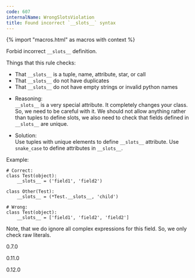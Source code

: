 ```yaml
---
code: 607
internalName: WrongSlotsViolation
title: Found incorrect `__slots__` syntax
---
```


{% import "macros.html" as macros with context %}

Forbid incorrect `__slots__` definition.

Things that this rule checks:

  - That `__slots__` is a tuple, name, attribute, star, or call
  - That `__slots__` do not have duplicates
  - That `__slots__` do not have empty strings or invalid python names

<!-- end list -->

  - Reasoning:  
    `__slots__` is a very special attribute. It completely changes your
    class. So, we need to be careful with it. We should not allow
    anything rather than tuples to define slots, we also need to check
    that fields defined in `__slots__` are unique.

  - Solution:  
    Use tuples with unique elements to define `__slots__` attribute. Use
    `snake_case` to define attributes in `__slots__`.

Example:

    # Correct:
    class Test(object):
        __slots__ = ('field1', 'field2')
    
    class Other(Test):
        __slots__ = (*Test.__slots__, 'child')
    
    # Wrong:
    class Test(object):
        __slots__ = ['field1', 'field2', 'field2']

Note, that we do ignore all complex expressions for this field. So, we
only check raw literals.

<div class="versionadded">

0.7.0

</div>

<div class="versionchanged">

0.11.0

</div>

<div class="versionchanged">

0.12.0

</div>